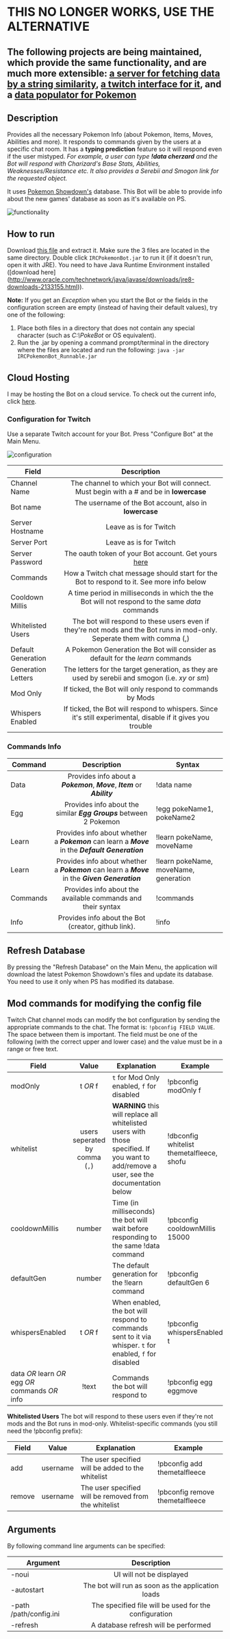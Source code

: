 # THIS NO LONGER WORKS, USE THE ALTERNATIVE

## The following projects are being maintained, which provide the same functionality, and are much more extensible: [a server for fetching data by a string similarity](https://github.com/themetalfleece/string-similarity-data-fetch), [a twitch interface for it](https://github.com/themetalfleece/twitch-string-similarity-data-fetch), and a [data populator for Pokemon](https://github.com/themetalfleece/string-similarity-populator)

## Description

Provides all the necessary Pokemon Info (about Pokemon, Items, Moves, Abilities and more).
It responds to commands given by the users at a specific chat room. It has a **typing prediction** feature so it will respond even if the user mistyped.
_For example, a user can type **!data cherzard** and the Bot will respond with Charizard's Base Stats, Abilities, Weaknesses/Resistance etc. It also provides a Serebii and Smogon link for the requested object._

It uses [Pokemon Showdown's](https://github.com/Zarel/Pokemon-Showdown) database. This Bot will be able to provide info about the new games' database as soon as it's available on PS.

![functionality](http://i.imgur.com/BtGHZiF.png "Functionality")

## How to run

Download [this file](https://github.com/themetalfleece/ircpokemonbot/raw/master/IRCPokemonBot.zip) and extract it. Make sure the 3 files are located in the same directory. Double click `IRCPokemonBot.jar` to run it (if it doesn't run, open it with JRE). You need to have Java Runtime Environment installed ([download here] (http://www.oracle.com/technetwork/java/javase/downloads/jre8-downloads-2133155.html)).

**Note:** If you get an _Exception_ when you start the Bot or the fields in the configuration screen are empty (instead of having their default values), try one of the following:

1. Place both files in a directory that does not contain any special character (such as _C:\PokeBot_ or OS equivalent).
2. Run the .jar by opening a command prompt/terminal in the directory where the files are located and run the following: `java -jar IRCPokemonBot_Runnable.jar`

## Cloud Hosting

I may be hosting the Bot on a cloud service. To check out the current info, click [here](https://github.com/themetalfleece/ircpokemonbot/blob/master/cloud.md).

### Configuration for Twitch

Use a separate Twitch account for your Bot.
Press "Configure Bot" at the Main Menu.

![configuration](http://i.imgur.com/2vOX4tv.png "Configucation")

| Field              |                                                       Description                                                       |
| ------------------ | :---------------------------------------------------------------------------------------------------------------------: |
| Channel Name       |                 The channel to which your Bot will connect. Must begin with a # and be in **lowercase**                 |
| Bot name           |                                 The username of the Bot account, also in **lowercase**                                  |
| Server Hostname    |                                                 Leave as is for Twitch                                                  |
| Server Port        |                                                 Leave as is for Twitch                                                  |
| Server Password    |                  The oauth token of your Bot account. Get yours [here](http://www.twitchapps.com/tmi/)                  |
| Commands           |                How a Twitch chat message should start for the Bot to respond to it. See more info below                 |
| Cooldown Millis    |             A time period in milliseconds in which the the Bot will not respond to the same _data_ commands             |
| Whitelisted Users  | The bot will respond to these users even if they're not mods and the Bot runs in mod-only. Seperate them with comma (,) |
| Default Generation |                     A Pokemon Generation the Bot will consider as default for the _learn_ commands                      |
| Generation Letters |            The letters for the target generation, as they are used by serebii and smogon (i.e. _xy_ or _sm_)            |
| Mod Only           |                                If ticked, the Bot will only respond to commands by Mods                                 |
| Whispers Enabled   |       If ticked, the Bot will respond to whispers. Since it's still experimental, disable if it gives you trouble       |

### Commands Info

| Command  |                                            Description                                             | Syntax                                |
| -------- | :------------------------------------------------------------------------------------------------: | ------------------------------------- |
| Data     |            Provides info about a **_Pokemon_**, **_Move_**, **_Item_** or **_Ability_**            | !data name                            |
| Egg      |                 Provides info about the similar **_Egg Groups_** between 2 Pokemon                 | !egg pokeName1, pokeName2             |
| Learn    | Provides info about whether a **_Pokemon_** can learn a **_Move_** in the **_Default Generation_** | !learn pokeName, moveName             |
| Learn    |  Provides info about whether a **_Pokemon_** can learn a **_Move_** in the **_Given Generation_**  | !learn pokeName, moveName, generation |
| Commands |                    Provides info about the available commands and their syntax                     | !commands                             |
| Info     |                        Provides info about the Bot (creator, github link).                         | !info                                 |

## Refresh Database

By pressing the "Refresh Database" on the Main Menu, the application will download the latest Pokemon Showdown's files and update its database. You need to use it only when PS has modified its database.

## Mod commands for modifying the config file

Twitch Chat channel mods can modify the bot configuration by sending the appropriate commands to the chat. The format is:
`!pbconfig FIELD VALUE`. The space between them is important. The field must be one of the following (with the correct upper and lower case) and the value must be in a range or free text.

| Field                                            |             Value              | Explanation                                                                                                                             | Example                                   |
| ------------------------------------------------ | :----------------------------: | --------------------------------------------------------------------------------------------------------------------------------------- | ----------------------------------------- |
| modOnly                                          |            t _OR_ f            | `t` for Mod Only enabled, `f` for disabled                                                                                              | !pbconfig modOnly f                       |
| whitelist                                        | users seperated by comma (`,`) | **WARNING** this will replace all whitelisted users with those specified. If you want to add/remove a user, see the documentation below | !dbconfig whitelist themetalfleece, shofu |
| cooldownMillis                                   |             number             | Time (in milliseconds) the bot will wait before responding to the same !data command                                                    | !pbconfig cooldownMillis 15000            |
| defaultGen                                       |             number             | The default generation for the !learn command                                                                                           | !pbconfig defaultGen 6                    |
| whispersEnabled                                  |            t _OR_ f            | When enabled, the bot will respond to commands sent to it via whisper. `t` for enabled, `f` for disabled                                | !pbconfig whispersEnabled t               |
| data _OR_ learn _OR_ egg _OR_ commands _OR_ info |             !text              | Commands the bot will respond to                                                                                                        | !pbconfig egg eggmove                     |

**Whitelisted Users** The bot will respond to these users even if they're not mods and the Bot runs in mod-only. Whitelist-specific commands (you still need the !pbconfig prefix):

| Field  |  Value   | Explanation                                           | Example                         |
| ------ | :------: | ----------------------------------------------------- | ------------------------------- |
| add    | username | The user specified will be added to the whitelist     | !pbconfig add themetalfleece    |
| remove | username | The user specified will be removed from the whitelist | !pbconfig remove themetalfleece |

## Arguments

By following command line arguments can be specified:

| Argument               |                      Description                      |
| ---------------------- | :---------------------------------------------------: |
| -noui                  |               UI will not be displayed                |
| -autostart             |   The bot will run as soon as the application loads   |
| -path /path/config.ini | The specified file will be used for the configuration |
| -refresh               |         A database refresh will be performed          |
